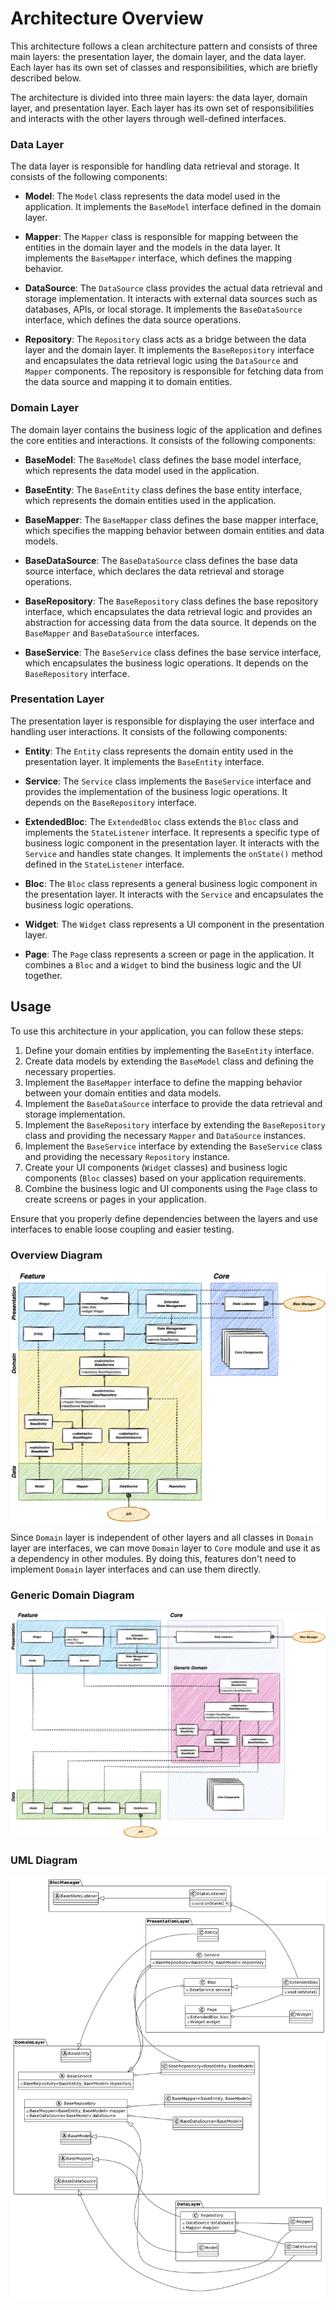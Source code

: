 # Architecture Overview

This architecture follows a clean architecture pattern and consists of three main layers: the presentation layer, the domain layer, and the data layer. Each layer has its own set of classes and responsibilities, which are briefly described below.

The architecture is divided into three main layers: the data layer, domain layer, and presentation layer. Each layer has its own set of responsibilities and interacts with the other layers through well-defined interfaces.

### Data Layer

The data layer is responsible for handling data retrieval and storage. It consists of the following components:

- **Model**: The `Model` class represents the data model used in the application. It implements the `BaseModel` interface defined in the domain layer.

- **Mapper**: The `Mapper` class is responsible for mapping between the entities in the domain layer and the models in the data layer. It implements the `BaseMapper` interface, which defines the mapping behavior.

- **DataSource**: The `DataSource` class provides the actual data retrieval and storage implementation. It interacts with external data sources such as databases, APIs, or local storage. It implements the `BaseDataSource` interface, which defines the data source operations.

- **Repository**: The `Repository` class acts as a bridge between the data layer and the domain layer. It implements the `BaseRepository` interface and encapsulates the data retrieval logic using the `DataSource` and `Mapper` components. The repository is responsible for fetching data from the data source and mapping it to domain entities.

### Domain Layer

The domain layer contains the business logic of the application and defines the core entities and interactions. It consists of the following components:

- **BaseModel**: The `BaseModel` class defines the base model interface, which represents the data model used in the application.

- **BaseEntity**: The `BaseEntity` class defines the base entity interface, which represents the domain entities used in the application.

- **BaseMapper**: The `BaseMapper` class defines the base mapper interface, which specifies the mapping behavior between domain entities and data models.

- **BaseDataSource**: The `BaseDataSource` class defines the base data source interface, which declares the data retrieval and storage operations.

- **BaseRepository**: The `BaseRepository` class defines the base repository interface, which encapsulates the data retrieval logic and provides an abstraction for accessing data from the data source. It depends on the `BaseMapper` and `BaseDataSource` interfaces.

- **BaseService**: The `BaseService` class defines the base service interface, which encapsulates the business logic operations. It depends on the `BaseRepository` interface.

### Presentation Layer

The presentation layer is responsible for displaying the user interface and handling user interactions. It consists of the following components:

- **Entity**: The `Entity` class represents the domain entity used in the presentation layer. It implements the `BaseEntity` interface.

- **Service**: The `Service` class implements the `BaseService` interface and provides the implementation of the business logic operations. It depends on the `BaseRepository` interface.

- **ExtendedBloc**: The `ExtendedBloc` class extends the `Bloc` class and implements the `StateListener` interface. It represents a specific type of business logic component in the presentation layer. It interacts with the `Service` and handles state changes. It implements the `onState()` method defined in the `StateListener` interface.

- **Bloc**: The `Bloc` class represents a general business logic component in the presentation layer. It interacts with the `Service` and encapsulates the business logic operations.

- **Widget**: The `Widget` class represents a UI component in the presentation layer.

- **Page**: The `Page` class represents a screen or page in the application. It combines a `Bloc` and a `Widget` to bind the business logic and the UI together.

## Usage

To use this architecture in your application, you can follow these steps:

1. Define your domain entities by implementing the `BaseEntity` interface.
2. Create data models by extending the `BaseModel` class and defining the necessary properties.
3. Implement the `BaseMapper` interface to define the mapping behavior between your domain entities and data models.
4. Implement the `BaseDataSource` interface to provide the data retrieval and storage implementation.
5. Implement the `BaseRepository` interface by extending the `BaseRepository` class and providing the necessary `Mapper` and `DataSource` instances.
6. Implement the `BaseService` interface by extending the `BaseService` class and providing the necessary `Repository` instance.
7. Create your UI components (`Widget` classes) and business logic components (`Bloc` classes) based on your application requirements.
8. Combine the business logic and UI components using the `Page` class to create screens or pages in your application.

Ensure that you properly define dependencies between the layers and use interfaces to enable loose coupling and easier testing.

### Overview Diagram

![Architecture](architecture.drawio.png)

Since `Domain` layer is independent of other layers and all classes in `Domain` layer are interfaces, we can move `Domain` layer to `Core` module and use it as a dependency in other modules.
By doing this, features don't need to implement `Domain` layer interfaces and can use them directly.

### Generic Domain Diagram

![Architecture Generic Domain](architecture_generic_domain.drawio.png)

### UML Diagram

![Diagram](diagram.png)
